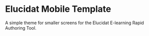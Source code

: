 Elucidat Mobile Template
==========================

A simple theme for smaller screens for the Elucidat E-learning Rapid Authoring Tool.
